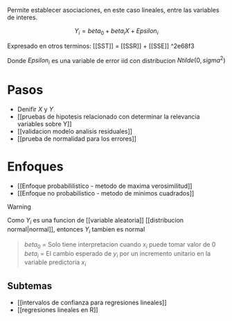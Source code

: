 Permite establecer asociaciones, en este caso lineales, entre las variables de interes.

$$Y_i = beta_0+beta_i X + Epsilon_i$$

Expresado en otros terminos: [[SST]] = [[SSR]] + [[SSE]] ^2e68f3

Donde $Epsilon_i$ es una variable de error iid con distribucion $N tilde (0,sigma^2)$ 

# Pasos 
- Denifir $X$ y $Y$ 
- [[pruebas de hipotesis relacionado con determinar la relevancia variables sobre Y]]
- [[validacion modelo analisis residuales]]
- [[prueba de normalidad para los errores]]

# Enfoques 

-  [[Enfoque probabililistico - metodo de maxima verosimilitud]]
- [[Enfoque no probabilistico - metodo de minimos cuadrados]]


>[!warning] 
>Como $Y_i$ es una funcion de [[variable aleatoria]] [[distribucion normal|normal]], entonces $Y_i$ tambien es normal


> $beta_0$ = Solo tiene interpretacion cuando $x_i$ puede tomar valor de $0$
> $beta_i$ = El cambio esperado de $y_i$ por un incremento unitario en la variable predictoria $x_i$

## Subtemas
- [[intervalos de confianza para regresiones lineales]]
- [[regresiones lineales en R]]



